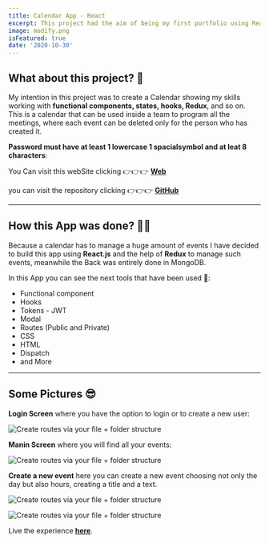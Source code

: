 ```yaml
---
title: Calendar App - React
excerpt: This project had the aim of being my first portfolio using React and Redux together. I wanted to put it here to show my improvement 😉. 
image: modify.png
isFeatured: true
date: '2020-10-30'
---
```


## What about this project? 🧐

My intention in this project was to create a Calendar showing my skills working with **functional components, states, hooks, Redux**, and so on. This is a calendar that can be used inside a team to program all the meetings, where each event can be deleted only for the person who has created it.  

**Password must have at least 1 lowercase 1 spacialsymbol and at leat 8 characters**:

You Can visit this webSite clicking 👉👉👉 [**Web**](https://user-calendar-2021.herokuapp.com/)

you can visit the repository clicking 👉👉👉 [**GitHub**](https://github.com/lolo-vignolo/calendar-app)

---

## How this App was done? 👨‍💻

Because a calendar has to manage a huge amount of events I have decided to build this app using **React.js** and the help of **Redux** to manage such events, meanwhile the Back was entirely done in MongoDB.

In this App you can see the next tools that have been used 🧨:

- Functional component
- Hooks
- Tokens - JWT
- Modal
- Routes (Public and Private)
- CSS
- HTML
- Dispatch
- and More

---

## Some Pictures 😎

**Login Screen** where you have the option to login or to create a new user:


![Create routes via your file + folder structure](login.png)

**Manin Screen** where you will find all your events:

![Create routes via your file + folder structure](main-screen.png)

**Create a new event** here you can create a new event choosing not only the day but also hours, creating a title and a text.

![Create routes via your file + folder structure](newEvent.png)

![Create routes via your file + folder structure](modify.png)




Live the experience [**here**](https://user-calendar-2021.herokuapp.com/).
